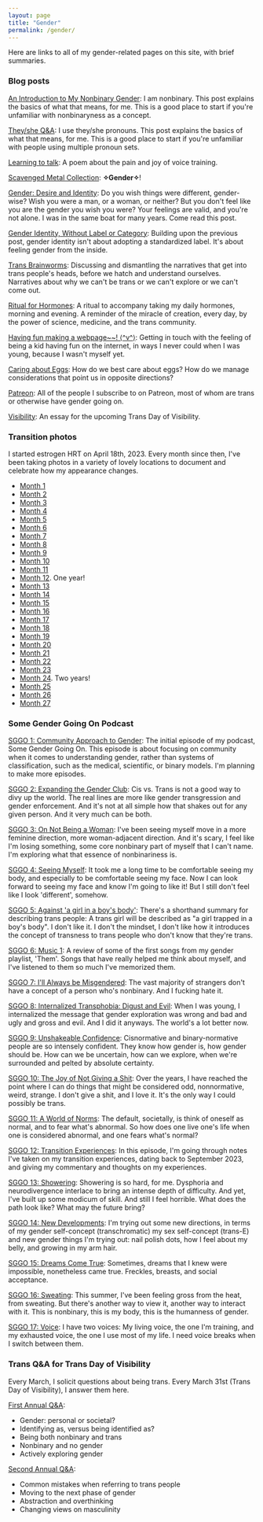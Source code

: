 ```yaml
---
layout: page
title: "Gender"
permalink: /gender/
---
```


Here are links to all of my gender-related pages on this site,
with brief summaries.

### Blog posts

[An Introduction to My Nonbinary Gender](/2023/07/06/my-gender):
I am nonbinary.
This post explains the basics of what that means, for me.
This is a good place to start if you're unfamiliar with nonbinaryness as a concept.

[They/she Q&A](/2024/01/19/they-she):
I use they/she pronouns.
This post explains the basics of what that means, for me.
This is a good place to start if you're unfamiliar with people using multiple pronoun sets.

[Learning to talk](/2023/11/25/learning-to-talk):
A poem about the pain and joy of voice training.

[Scavenged Metal Collection](2023/10/21/scavenged-metal):
**✧Gender✧**!

[Gender: Desire and Identity](/2024/02/09/gender-desire):
Do you wish things were different, gender-wise?
Wish you were a man, or a woman, or neither?
But you don't feel like you are the gender you wish you were?
Your feelings are valid, and you're not alone.
I was in the same boat for many years.
Come read this post.

[Gender Identity, Without Label or Category](/2024/02/14/gender-identity):
Building upon the previous post,
gender identity isn't about adopting a standardized label.
It's about feeling gender from the inside.

[Trans Brainworms](/2024/03/26/trans-brainworms):
Discussing and dismantling the narratives that get into trans people's heads,
before we hatch and understand ourselves.
Narratives about why we can't be trans or we can't explore or we can't come out.

[Ritual for Hormones](/2024/07/27/ritual-for-hormones):
A ritual to accompany taking my daily hormones, morning and evening.
A reminder of the miracle of creation,
every day,
by the power of science, medicine, and the trans community.

[Having fun making a webpage~~! ⟨^v^⟩](/2024/09/24/fun):
Getting in touch with the feeling of being a kid having fun on the internet,
in ways I never could when I was young, because I wasn't myself yet.

[Caring about Eggs](/2024/10/14/caring-about-eggs):
How do we best care about eggs?
How do we manage considerations that point us in opposite directions?

[Patreon](/2025/02/23/patreon): All of the people I subscribe to on Patreon, most of whom are trans or otherwise have gender going on.

[Visibility](/2025/03/05/visibility): An essay for the upcoming Trans Day of Visibility.

### Transition photos
I started estrogen HRT on April 18th, 2023.
Every month since then,
I've been taking photos in a variety of lovely locations
to document and celebrate how my appearance changes.

* [Month 1](/2023/05/17/transition-1)
* [Month 2](/2023/06/24/transition-2)
* [Month 3](/2023/08/01/transition-3)
* [Month 4](/2023/08/22/transition-4)
* [Month 5](/2023/09/27/transition-5)
* [Month 6](/2023/10/21/transition-6)
* [Month 7](/2023/11/19/transition-7)
* [Month 8](/2023/12/16/transition-8)
* [Month 9](/2024/01/20/transition-9)
* [Month 10](/2024/02/18/transition-10)
* [Month 11](/2024/03/17/transition-11)
* [Month 12](/2024/05/08/transition-12). One year!
* [Month 13](/2024/05/19/transition-13)
* [Month 14](/2024/07/12/transition-14)
* [Month 15](/2024/07/27/transition-15)
* [Month 16](/2024/08/23/transition-16)
* [Month 17](/2024/09/24/transition-17)
* [Month 18](/2024/10/27/transition-18)
* [Month 19](/2024/11/17/transition-19)
* [Month 20](/2024/12/18/transition-20)
* [Month 21](/2025/01/19/transition-21)
* [Month 22](/2025/02/22/transition-22)
* [Month 23](/2025/03/27/transition-23)
* [Month 24](/2025/04/30/transition-24). Two years!
* [Month 25](/2025/06/04/transition-25)
* [Month 26](/2025/06/27/transition-26)
* [Month 27](/2025/07/25/transition-27)

### Some Gender Going On Podcast

[SGGO 1: Community Approach to Gender](/2024/05/19/sggo-1):
The initial episode of my podcast, Some Gender Going On.
This episode is about focusing on community when it comes to understanding
gender, rather than systems of classification, such as the medical, scientific, or binary models.
I'm planning to make more episodes.

[SGGO 2: Expanding the Gender Club](/2024/05/26/sggo-2):
Cis vs. Trans is not a good way to divy up the world.
The real lines are more like gender transgression and gender enforcement.
And it's not at all simple how that shakes out for any given person.
And it very much can be both.

[SGGO 3: On Not Being a Woman](/2024/06/01/sggo-3):
I've been seeing myself move in a more feminine direction, more woman-adjacent direction.
And it's scary, I feel like I'm losing something,
some core nonbinary part of myself that I can't name.
I'm exploring what that essence of nonbinariness is.

[SGGO 4: Seeing Myself](/2024/06/08/sggo-4):
It took me a long time to be comfortable seeing my body,
and especially to be comfortable seeing my face.
Now I can look forward to seeing my face and know I'm going to like it!
But I still don't feel like I look 'different', somehow.

[SGGO 5: Against 'a girl in a boy's body'](/2024/06/19/sggo-5):
There's a shorthand summary for describing trans people:
A trans girl will be described as "a girl trapped in a boy's body".
I don't like it. I don't the mindset,
I don't like how it introduces the concept of transness
to trans people who don't know that they're trans.

[SGGO 6: Music 1](/2024/07/14/sggo-6):
A review of some of the first songs from my gender playlist, 'Them'.
Songs that have really helped me think about myself,
and I've listened to them so much I've memorized them.

[SGGO 7: I'll Always be Misgendered](/2024/07/27/sggo-7):
The vast majority of strangers don't have a concept of a person who's nonbinary.
And I fucking hate it.

[SGGO 8: Internalized Transphobia: Digust and Evil](/2024/08/24/sggo-8):
When I was young, I internalized the message that gender exploration
was wrong and bad and ugly and gross and evil.
And I did it anyways.
The world's a lot better now.

[SGGO 9: Unshakeable Confidence](/2024/09/10/sggo-9):
Cisnormative and binary-normative people are so intensely confident.
They know how gender is, how gender should be.
How can we be uncertain, how can we explore,
when we're surrounded and pelted by absolute certainty.

[SGGO 10: The Joy of Not Giving a Shit](/2024/10/12/sggo-10):
Over the years, I have reached the point where I can do things
that might be considered odd, nonnormative, weird, strange.
I don't give a shit, and I love it.
It's the only way I could possibly be trans.

[SGGO 11: A World of Norms](/2024/11/10/sggo-11):
The default, societally, is think of oneself as normal, and to fear what's abnormal.
So how does one live one's life when one is considered abnormal, and one fears what's normal?

[SGGO 12: Transition Experiences](/2024/12/10/sggo-12):
In this episode, I'm going through notes I've taken on my transition experiences,
dating back to September 2023, and giving my commentary and thoughts on my experiences.

[SGGO 13: Showering](/2024/12/25/sggo-13):
Showering is so hard, for me.
Dysphoria and neurodivergence interlace to bring an intense depth of difficulty.
And yet, I've built up some modicum of skill.
And still I feel horrible.
What does the path look like? What may the future bring?

[SGGO 14: New Developments](/2025/04/13/sggo-14):
I'm trying out some new directions,
in terms of my gender self-concept (transchromatic)
my sex self-concept (trans-E)
and new gender things I'm trying out:
nail polish dots, how I feel about my belly,
and growing in my arm hair.

[SGGO 15: Dreams Come True](/2025/06/04/sggo-15):
Sometimes, dreams that I knew were impossible,
nonetheless came true.
Freckles, breasts, and social acceptance.

[SGGO 16: Sweating](/2025/07/14/sggo-16):
This summer, I've been feeling gross from the heat, from sweating.
But there's another way to view it, another way to interact with it.
This is nonbinary, this is my body, this is the humanness of gender.

[SGGO 17: Voice](/2025/07/24/sggo-17):
I have two voices: My living voice, the one I'm training,
and my exhausted voice, the one I use most of my life.
I need voice breaks when I switch between them.

### Trans Q&A for Trans Day of Visibility

Every March, I solicit questions about being trans.
Every March 31st (Trans Day of Visibility), I answer them here.

[First Annual Q&A](/2024/03/31/trans-qa):
* Gender: personal or societal?
* Identifying as, versus being identified as?
* Being both nonbinary and trans
* Nonbinary and no gender
* Actively exploring gender

[Second Annual Q&A](/2025/03/31/trans-qa-ii):
* Common mistakes when referring to trans people
* Moving to the next phase of gender
* Abstraction and overthinking
* Changing views on masculinity
